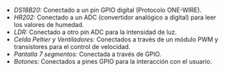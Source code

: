    - *DS18B20:* Conectado a un pin GPIO digital (Protocolo ONE-WIRE).
   - *HR202:* Conectado a un ADC (convertidor analógico a digital) para leer los valores de humedad.
   - *LDR:* Conectado a otro pin ADC para la intensidad de luz.
   - *Celda Peltier y Ventiladores:* Conectados a través de un módulo PWM y transistores para el control de velocidad.
   - *Pantalla 7 segmentos:* Conectada a través de GPIO.
   - *Botones:* Conectados a pines GPIO para la interacción con el usuario.